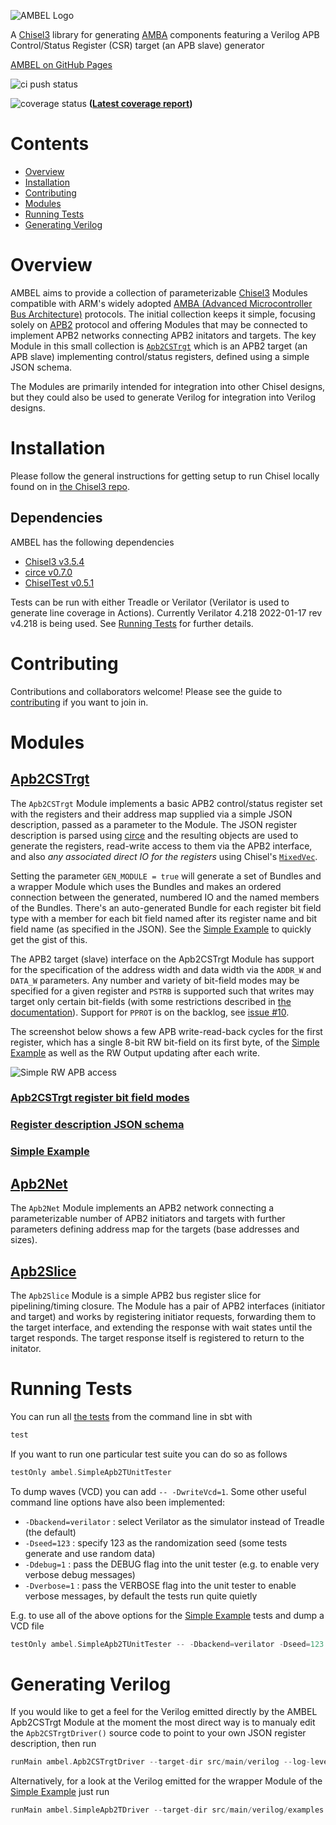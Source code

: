 <!--- 
This is the README.md for the Chisel Lang Chisel3 RTL generator project called Ambel which is an AMBA APB APB2 AXI compnent module
generator with an APB slave "APB slave" APB Control/Status APB Registers Register Map Verilog generator and other AMBA AP2 components 
like an APB bridge network "network on chip" NoC bit field configurable register pipeline slice "register file" open source hardware
VHDL CSR
--->
![AMBEL Logo](docs/AMBEL.png)

A [Chisel3](https://github.com/chipsalliance/chisel3) library for generating [AMBA](https://developer.arm.com/architectures/system-architectures/amba) components featuring a Verilog APB Control/Status Register (CSR) target (an APB slave) generator

[AMBEL on GitHub Pages](https://substate-tech.github.io/ambel/)

![ci push status](https://github.com/substate-tech/ambel/actions/workflows/ci.yaml/badge.svg?event=push)

![coverage status](https://substate-tech.github.io/ambel/badges/coverage.svg) **([Latest coverage report](https://substate-tech.github.io/ambel/coverage/ambel/))**

# Contents
- [Overview](#overview)
- [Installation](#overview)
- [Contributing](#installation)
- [Modules](#modules)
- [Running Tests](#running-tests)
- [Generating Verilog](#generating-verilog)

# Overview
AMBEL aims to provide a collection of parameterizable [Chisel3](https://github.com/chipsalliance/chisel3) Modules compatible with ARM's widely adopted [AMBA (Advanced Microcontroller Bus Architecture)](https://developer.arm.com/architectures/system-architectures/amba) protocols. The initial collection keeps it simple, focusing solely on [APB2](https://developer.arm.com/documentation/ihi0011/a/AMBA-APB) protocol and offering Modules that may be connected to implement APB2 networks connecting APB2 initators and targets. The key Module in this small collection is [`Apb2CSTrgt`](src/main/scala/Apb2CSTrgt.scala) which is an APB2 target (an APB slave) implementing control/status registers, defined using a simple JSON schema.

The Modules are primarily intended for integration into other Chisel designs, but they could also be used to generate Verilog for integration into Verilog designs.

# Installation
Please follow the general instructions for getting setup to run Chisel locally found on in [the Chisel3 repo](https://github.com/chipsalliance/chisel3/blob/master/SETUP.md).

## Dependencies
AMBEL has the following dependencies
- [Chisel3 v3.5.4](https://github.com/chipsalliance/chisel3/releases/tag/v3.5.4)
- [circe v0.7.0](https://github.com/circe/circe/releases/tag/v0.7.0)
- [ChiselTest v0.5.1](https://github.com/ucb-bar/chiseltest/releases/tag/v0.5.1)

Tests can be run with either Treadle or Verilator (Verilator is used to generate line coverage in Actions). Currently Verilator 4.218 2022-01-17 rev v4.218 is being used. See [Running Tests](#Running-Tests) for further details.

# Contributing
Contributions and collaborators welcome! Please see the guide to [contributing](CONTRIBUTING.md) if you want to join in.

# Modules

## [Apb2CSTrgt](src/main/scala/Apb2CSTrgt.scala)
The `Apb2CSTrgt` Module implements a basic APB2 control/status register set with the registers and their address map supplied via a simple JSON description, passed as a parameter to the Module. The JSON register description is parsed using [circe](https://github.com/circe/circe) and the resulting objects are used to generate the registers, read-write access to them via the APB2 interface, and also *any associated direct IO for the registers* using Chisel's [`MixedVec`](https://www.chisel-lang.org/api/latest/chisel3/util/MixedVec.html).

Setting the parameter `GEN_MODULE = true` will generate a set of Bundles and a wrapper Module which uses the Bundles and makes an ordered connection between the generated, numbered IO and the named members of the Bundles. There's an auto-generated Bundle for each register bit field type with a member for each bit field named after its register name and bit field name (as specified in the JSON). See the [Simple Example](docs/simple_example.md) to quickly get the gist of this.

The APB2 target (slave) interface on the Apb2CSTrgt Module has support for the specification of the address width and data width via the `ADDR_W` and `DATA_W` parameters. Any number and variety of bit-field modes may be specified for a given register and `PSTRB` is supported such that writes may target only certain bit-fields (with some restrictions described in [the documentation](https://substate-tech.github.io/ambel/latest/api/ambel/Apb2CSTrgt.html)). Support for `PPROT` is on the backlog, see [issue #10](https://github.com/substate-tech/ambel/issues/10).

The screenshot below shows a few APB write-read-back cycles for the first register, which has a single 8-bit RW bit-field on its first byte, of the [Simple Example](src/main/scala/examples/SimpleApb2T.scala) as well as the RW Output updating after each write.

![Simple RW APB access](docs/Simple_RW_APB_access.png)

### [Apb2CSTrgt register bit field modes](docs/register_bit_field_modes.md)
### [Register description JSON schema](docs/register_description_JSON_schema.md)
### [Simple Example](docs/simple_example.md)

## [Apb2Net](src/main/scala/Apb2Net.scala)
The `Apb2Net` Module implements an APB2 network connecting a parameterizable number of APB2 initiators and targets with further parameters defining address map for the  targets (base addresses and sizes). 

## [Apb2Slice](src/main/scala/Apb2Slice.scala)
The `Apb2Slice` Module is a simple APB2 bus register slice for pipelining/timing closure. The Module has a pair of APB2 interfaces (initiator and target) and works by registering initiator requests, forwarding them to the target interface, and extending the response with wait states until the target responds. The target response itself is registered to return to the initator. 

# Running Tests
You can run all [the tests](src/test/scala) from the command line in sbt with
```sbt
test
```
If you want to run one particular test suite you can do so as follows
```sbt
testOnly ambel.SimpleApb2TUnitTester
```
To dump waves (VCD) you can add `-- -DwriteVcd=1`. Some other useful command line options have also been implemented:
- `-Dbackend=verilator` : select Verilator as the simulator instead of Treadle (the default)
- `-Dseed=123` : specify 123 as the randomization seed (some tests generate and use random data)
- `-Ddebug=1` : pass the DEBUG flag into the unit tester (e.g. to enable very verbose debug messages)
- `-Dverbose=1` : pass the VERBOSE flag into the unit tester to enable verbose messages, by default the tests run quite quietly

E.g. to use all of the above options for the [Simple Example](docs/simple_example.md) tests and dump a VCD file
```sbt
testOnly ambel.SimpleApb2TUnitTester -- -Dbackend=verilator -Dseed=123 -Ddebug=1 -Dverbose=1 -DwriteVcd=1
```
# Generating Verilog
If you would like to get a feel for the Verilog emitted directly by the AMBEL Apb2CSTrgt Module at the moment the most direct way is to manualy edit the `Apb2CSTrgtDriver()` source code to point to your own JSON register description, then run
```sbt
runMain ambel.Apb2CSTrgtDriver --target-dir src/main/verilog --log-level info --log-file Apb2CSTrgtDriver.log
```
Alternatively, for a look at the Verilog emitted for the wrapper Module of the [Simple Example](docs/simple_example.md) just run
```sbt
runMain ambel.SimpleApb2TDriver --target-dir src/main/verilog/examples --log-level info --log-file SimpleApb2TDriver.log

```
